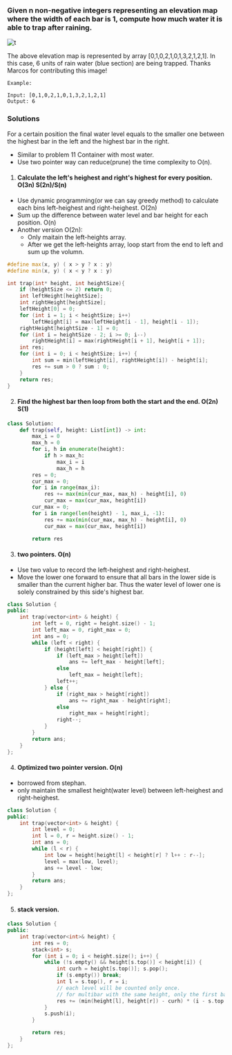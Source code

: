 ### Given n non-negative integers representing an elevation map where the width of each bar is 1, compute how much water it is able to trap after raining.

![t](https://assets.leetcode.com/uploads/2018/10/22/rainwatertrap.png)

The above elevation map is represented by array [0,1,0,2,1,0,1,3,2,1,2,1]. In this case, 6 units of rain water (blue section) are being trapped. Thanks Marcos for contributing this image!

```
Example:

Input: [0,1,0,2,1,0,1,3,2,1,2,1]
Output: 6
```

### Solutions

For a certain position the final water level equals to the smaller one between the highest bar in the left and the highest bar in the right.

- Similar to problem 11 Container with most water.
- Use two pointer way can reduce(prune) the time complexity to O(n).

1. #### Calculate the left's heighest and right's highest for every position. O(3n) S(2n)/S(n)

- Use dynamic programming(or we can say greedy method) to calculate each bins left-heighest and right-heighest. O(2n)
- Sum up the difference between water level and bar height for each position. O(n)
- Another version O(2n):
    - Only maitain the left-heights array.
    - After we get the left-heights array, loop start from the end to left and sum up the volumn.

```c++
#define max(x, y) ( x > y ? x : y)
#define min(x, y) ( x < y ? x : y)

int trap(int* height, int heightSize){
    if (heightSize <= 2) return 0;
    int leftHeight[heightSize];
    int rightHeight[heightSize];
    leftHeight[0] = 0;
    for (int i = 1; i < heightSize; i++)
        leftHeight[i] = max(leftHeight[i - 1], height[i - 1]);
    rightHeight[heightSize - 1] = 0;
    for (int i = heightSize - 2; i >= 0; i--)
        rightHeight[i] = max(rightHeight[i + 1], height[i + 1]);
    int res;
    for (int i = 0; i < heightSize; i++) {
        int sum = min(leftHeight[i], rightHeight[i]) - height[i];
        res += sum > 0 ? sum : 0;
    }
    return res;
}
```

2. #### Find the highest bar then loop from both the start and the end. O(2n) S(1)

```python
class Solution:
    def trap(self, height: List[int]) -> int:
        max_i = 0
        max_h = 0
        for i, h in enumerate(height):
            if h > max_h:
                max_i = i
                max_h = h
        res = 0;
        cur_max = 0;
        for i in range(max_i):
            res += max(min(cur_max, max_h) - height[i], 0)
            cur_max = max(cur_max, height[i])
        cur_max = 0;
        for i in range(len(height) - 1, max_i, -1):
            res += max(min(cur_max, max_h) - height[i], 0)
            cur_max = max(cur_max, height[i])

        return res
```

3. #### two pointers. O(n)

- Use two value to record the left-heighest and right-heighest. 
- Move the lower one forward to ensure that all bars in the lower side is smaller than the current higher bar. Thus the water level of lower one is solely constrained by this side's highest bar.

```c++
class Solution {
public:
    int trap(vector<int> & height) {
        int left = 0, right = height.size() - 1;
        int left_max = 0, right_max = 0;
        int ans = 0;
        while (left < right) {
            if (height[left] < height[right]) {
                if (left_max > height[left])
                    ans += left_max - height[left];
                else
                    left_max = height[left];
                left++;
            } else {
                if (right_max > height[right])
                    ans += right_max - height[right];
                else
                    right_max = height[right];
                right--;
            }
        }
        return ans;
    }
};
```

4. #### Optimized two pointer version. O(n)

- borrowed from stephan.
- only maintain the smallest height(water level) between left-heighest and right-heighest.

```c++
class Solution {
public:
    int trap(vector<int> & height) {
        int level = 0;
        int l = 0, r = height.size() - 1;
        int ans = 0;
        while (l < r) {
            int low = height[height[l] < height[r] ? l++ : r--];
            level = max(low, level);
            ans += level - low;
        }
        return ans;
    }
};
```

5. #### stack version.


```c++
class Solution {
public:
    int trap(vector<int>& height) {
        int res = 0;
        stack<int> s;
        for (int i = 0; i < height.size(); i++) {
            while (!s.empty() && height[s.top()] < height[i]) {
                int curh = height[s.top()]; s.pop();
                if (s.empty()) break;
                int l = s.top(), r = i;
                // each level will be counted only once.
                // for multibar with the same height, only the first bar will acounts(others as 0 diff).
                res += (min(height[l], height[r]) - curh) * (i - s.top() - 1);
            }
            s.push(i);
        }

        return res;
    }
};
```